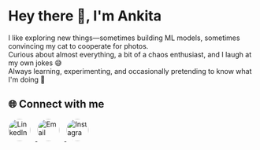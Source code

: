  
# Hey there 👋, I'm Ankita  

I like exploring new things—sometimes building ML models, sometimes convincing my cat to cooperate for photos.  
Curious about almost everything, a bit of a chaos enthusiast, and I laugh at my own jokes 😅  
Always learning, experimenting, and occasionally pretending to know what I'm doing 🚀 

## 🌐 Connect with me

<p align="left">
  <!-- LinkedIn -->
  <a href="https://www.linkedin.com/in/YOUR-LINKEDIN-USERNAME/" target="_blank">
    <img src="https://cdn-icons-png.flaticon.com/512/174/174857.png" 
         alt="LinkedIn" width="45" height="45" style="border-radius:50%; margin-right:10px;">
  </a>

  <!-- Email -->
  <a href="mailto:YOUREMAIL@example.com">
    <img src="https://cdn-icons-png.flaticon.com/512/732/732200.png" 
         alt="Email" width="45" height="45" style="border-radius:50%; margin-right:10px;">
  </a>

  <!-- Instagram -->
  <a href="https://www.instagram.com/YOUR-INSTAGRAM-USERNAME/" target="_blank">
    <img src="https://cdn-icons-png.flaticon.com/512/2111/2111463.png" 
         alt="Instagram" width="45" height="45" style="border-radius:50%;">
  </a>
</p>

